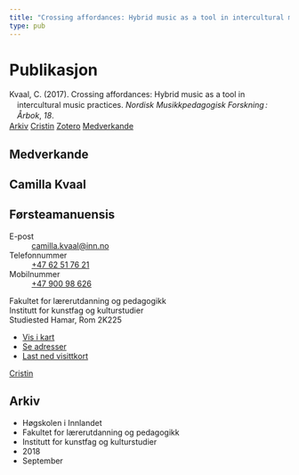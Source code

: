 ```yaml
---
title: "Crossing affordances: Hybrid music as a tool in intercultural music practices"
type: pub
---
```

<h1>Publikasjon</h1>
<article id="csl-bib-container-IK99T5U5" class="csl-bib-container">
  <div class="csl-bib-body" style="line-height: 1.35; padding-left: 1em; text-indent:-1em;">
  <div class="csl-entry">Kvaal, C. (2017). Crossing affordances: Hybrid music as a tool in intercultural music practices. <i>Nordisk Musikkpedagogisk Forskning&#x202F;: &#xC5;rbok</i>, <i>18</i>.</div>
</div>
  <div class="csl-bib-buttons">
    <a href="#taxonomy-article-IK99T5U5" class="csl-bib-button">Arkiv</a>
    <a href="https://app.cristin.no/results/show.jsf?id=1613929" alt="Cristin URL" class="csl-bib-button">Cristin</a>
    <a href="http://zotero.org/groups/5022929/items/IK99T5U5" alt="Zotero URL" class="csl-bib-button">Zotero</a>
    <a href="#contributors-article-IK99T5U5" class="csl-bib-button">Medverkande</a>
  </div>
  <div id="csl-bib-meta-container-IK99T5U5"></div>
</article>
<div id="csl-bib-meta-IK99T5U5" class="csl-bib-meta">
  <article id="contributors-article-IK99T5U5" class="contributors-article">
    <h1>Medverkande</h1>
    <div class="personas">
<div class="vrtx-hinn-person-card">
<div class="photo">
<i class="lar la-user-circle missing-person"></i>
</div>
<div class="info">
<hgroup><h1>Camilla Kvaal</h1>
<h2>Førsteamanuensis</h2>
</hgroup><dl>
<dt>E-post</dt>
<dd>
<a href="mailto:camilla.kvaal@inn.no">camilla.kvaal@inn.no</a>
</dd>
<dt>Telefonnummer</dt>
<dd><a href="tel:+4762517621">
+47 62 51 76 21
</a></dd>
<dt>Mobilnummer</dt>
<dd><a href="tel:+4790098626">
+47 900 98 626
</a></dd>
</dl>
<p>
Fakultet for lærerutdanning og pedagogikk<br>
Institutt for kunstfag og kulturstudier<br>
Studiested Hamar,
Rom 2K225
</p>
<ul class="vrtx-hinn-links">
<li><a href="https://www.google.com/maps?q=60.79677,11.07479">Vis i kart</a></li>
<li><a href="https://www.inn.no/finn-en-ansatt/camilla-kvaal.html#vrtx-hinn-addresses">Se adresser</a></li>
<li><a href="https://www.inn.no/finn-en-ansatt/camilla-kvaal.html?vrtx=vcf">Last ned visittkort</a></li>
</ul>
</div>
</div>
<a href="https://app.cristin.no/persons/show.jsf?id=590199" alt="Cristin URL" class="personas-cristin">Cristin</a>
</div>
  </article>
  <article id="taxonomy-article-IK99T5U5" class="taxonomy-article">
    <h1>Arkiv</h1>
    <ul>
      <li>Høgskolen i Innlandet</li>
      <li>Fakultet for lærerutdanning og pedagogikk</li>
      <li>Institutt for kunstfag og kulturstudier</li>
      <li>2018</li>
      <li>September</li>
    </ul>
  </article>
</div>
